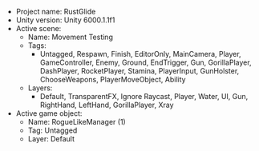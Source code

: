 <!-- UNITY CODE ASSIST INSTRUCTIONS START -->
- Project name: RustGlide
- Unity version: Unity 6000.1.1f1
- Active scene:
  - Name: Movement Testing
  - Tags:
    - Untagged, Respawn, Finish, EditorOnly, MainCamera, Player, GameController, Enemy, Ground, EndTrigger, Gun, GorillaPlayer, DashPlayer, RocketPlayer, Stamina, PlayerInput, GunHolster, ChooseWeapons, PlayerMoveObject, Ability
  - Layers:
    - Default, TransparentFX, Ignore Raycast, Player, Water, UI, Gun, RightHand, LeftHand, GorillaPlayer, Xray
- Active game object:
  - Name: RogueLikeManager (1)
  - Tag: Untagged
  - Layer: Default
<!-- UNITY CODE ASSIST INSTRUCTIONS END -->